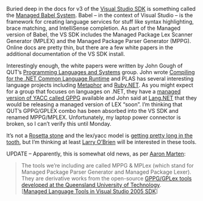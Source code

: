 Buried deep in the docs for v3 of the [Visual Studio
SDK](http://msdn2.microsoft.com/en-us/library/aa411710.aspx) is
something called the [Managed Babel
System](http://msdn2.microsoft.com/en-us/library/aa405796.aspx). Babel –
in the context of Visual Studio – is the framework for creating language
services for stuff like syntax highlighting, brace matching, and
IntelliSense completion. As part of the Managed version of Babel, the VS
SDK includes the Managed Package Lex Scanner Generator (MPLEX) and the
Managed Package Parser Generator (MPPG). Online docs are pretty thin,
but there are a few white papers in the additional documentation of the
VS SDK install.

Interestingly enough, the white papers were written by John Gough of
QUT’s [Programming Languages and Systems](http://plas.fit.qut.edu.au/)
group. John wrote [Compiling for the .NET Common Language
Runtime](http://www.amazon.com/dp/0130622966) and PLAS has several
interesting language projects including
[Metaphor](http://plas.fit.qut.edu.au/metaphor/) and
[Ruby.NET](http://plas.fit.qut.edu.au/Ruby.NET/). As you might expect
for a group that focuses on languages on .NET, they have a [managed
version of YACC called GPPG](http://plas.fit.qut.edu.au/gppg/) available
and John said at [Lang.NET](http://www.langnetsymposium.com/) that they
would be releasing a managed version of LEX “soon”. I’m thinking that
QUT’s GPPG/GPLEX combo has been absorbed into the VS SDK and renamed
MPPG/MPLEX. Unfortunately, my laptop power connector is broken, so I
can’t verify this until Monday.

It’s not a [Rosetta
stone](http://www.knowing.net/PermaLink,guid,c201c6a5-3deb-433f-b38a-6541498159ab.aspx)
and the lex/yacc model is [getting pretty long in the
tooth](http://www.knowing.net/PermaLink,guid,0d0f3a62-45ae-4c8e-9438-6c082ef83039.aspx),
but I’m thinking at least [Larry O’Brien](http://www.knowing.net/) will
be interested in these tools.

UPDATE – Apparently, this is somewhat old news, as per [Aaron
Marten](https://blogs.msdn.com/aaronmar):

> The tools we’re including are called MPPG & MPLex (which stand for
> Managed Package Parser Generator and Managed Package Lexer). They are
> derivative works from the open-source [GPPG/GPLex tools developed at
> the Queensland University of
> Technology](http://plas.fit.qut.edu.au/gppg/).\
> [[Managed Language Tools in Visual Studio 2005
> SDK](https://blogs.msdn.com/aaronmar/archive/2006/08/15/701300.aspx)]
